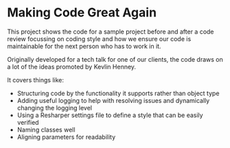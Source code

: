 # Making Code Great Again

This project shows the code for a sample project before and after a code review focussing on coding style and how we ensure our code is maintainable for the next person who has to work in it.

Originally developed for a tech talk for one of our clients, the code draws on a lot of the ideas promoted by Kevlin Henney.

It covers things like:
 
* Structuring code by the functionality it supports rather than object type
* Adding useful logging to help with resolving issues and dynamically changing the logging level
* Using a Resharper settings file to define a style that can be easily verified
* Naming classes well 
* Aligning parameters for readability
